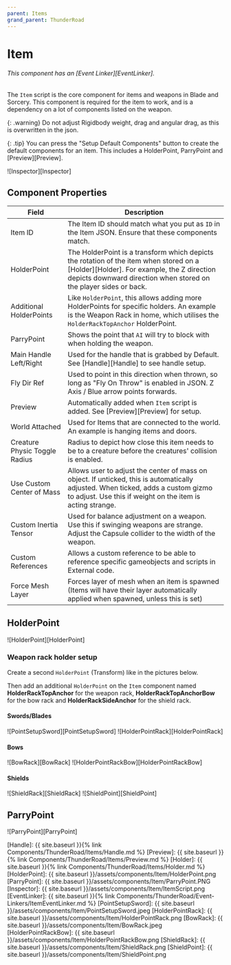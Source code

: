 ```yaml
---
parent: Items
grand_parent: ThunderRoad
---
```

# Item

###### This component has an [Event Linker][EventLinker].

The `Item` script is the core component for items and weapons in Blade and Sorcery. This component is required for the item to work, and is a dependency on a lot of components listed on the weapon.

{: .warning}
Do not adjust Rigidbody weight, drag and angular drag, as this is overwritten in the json.

{: .tip}
You can press the "Setup Default Components" button to create the default components for an item. This includes a HolderPoint, ParryPoint and [Preview][Preview].

![Inspector][Inspector]

## Component Properties

| Field                             | Description
| ---                               | ---
| Item ID                           | The Item ID should match what you put as `ID` in the Item JSON. Ensure that these components match.
| HolderPoint                       | The HolderPoint is a transform which depicts the rotation of the item when stored on a [Holder][Holder]. For example, the Z direction depicts downward direction when stored on the player sides or back.
| Additional HolderPoints           | Like `HolderPoint`, this allows adding more HolderPoints for specific holders. An example is the Weapon Rack in home, which utilises the `HolderRackTopAnchor` HolderPoint.
| ParryPoint                        | Shows the point that `AI` will try to block with when holding the weapon.
| Main Handle Left/Right            | Used for the handle that is grabbed by Default. See [Handle][Handle] to see handle setup.
| Fly Dir Ref                       | Used to point in this direction when thrown, so long as "Fly On Throw" is enabled in JSON. Z Axis / Blue arrow points forwards.
| Preview                           | Automatically added when `Item` script is added. See [Preview][Preview] for setup.
| World Attached                    | Used for Items that are connected to the world. An example is hanging items and doors.
| Creature Physic Toggle Radius     | Radius to depict how close this item needs to be to a creature before the creatures' collision is enabled.
| Use Custom Center of Mass         | Allows user to adjust the center of mass on object. If unticked, this is automatically adjusted. When ticked, adds a custom gizmo to adjust. Use this if weight on the item is acting strange.
| Custom Inertia Tensor             | Used for balance adjustment on a weapon. Use this if swinging weapons are strange. Adjust the Capsule collider to the width of the weapon.
| Custom References                 | Allows a custom reference to be able to reference specific gameobjects and scripts in External code.
| Force Mesh Layer                  | Forces layer of mesh when an item is spawned (Items will have their layer automatically applied when spawned, unless this is set)

## HolderPoint

![HolderPoint][HolderPoint]

### Weapon rack holder setup

Create a second `HolderPoint` (Transform) like in the pictures below.

Then add an additional `HolderPoint` on the `Item` component named **HolderRackTopAnchor** for the weapon rack, **HolderRackTopAnchorBow** for the bow rack and **HolderRackSideAnchor** for the shield rack.

#### Swords/Blades

![PointSetupSword][PointSetupSword]
![HolderPointRack][HolderPointRack]

#### Bows

![BowRack][BowRack]
![HolderPointRackBow][HolderPointRackBow]

#### Shields

![ShieldRack][ShieldRack]
![ShieldPoint][ShieldPoint]

## ParryPoint

![ParryPoint][ParryPoint]


[Handle]: {{ site.baseurl }}{% link Components/ThunderRoad/Items/Handle.md %}
[Preview]: {{ site.baseurl }}{% link Components/ThunderRoad/Items/Preview.md %}
[Holder]: {{ site.baseurl }}{% link Components/ThunderRoad/Items/Holder.md %}
[HolderPoint]: {{ site.baseurl }}/assets/components/Item/HolderPoint.png
[ParryPoint]: {{ site.baseurl }}/assets/components/Item/ParryPoint.PNG
[Inspector]: {{ site.baseurl }}/assets/components/Item/ItemScript.png
[EventLinker]: {{ site.baseurl }}{% link Components/ThunderRoad/Event-Linkers/ItemEventLinker.md %}
[PointSetupSword]: {{ site.baseurl }}/assets/components/Item/PointSetupSword.jpeg
[HolderPointRack]: {{ site.baseurl }}/assets/components/Item/HolderPointRack.png
[BowRack]: {{ site.baseurl }}/assets/components/Item/BowRack.jpeg
[HolderPointRackBow]: {{ site.baseurl }}/assets/components/Item/HolderPointRackBow.png
[ShieldRack]: {{ site.baseurl }}/assets/components/Item/ShieldRack.png
[ShieldPoint]: {{ site.baseurl }}/assets/components/Item/ShieldPoint.png